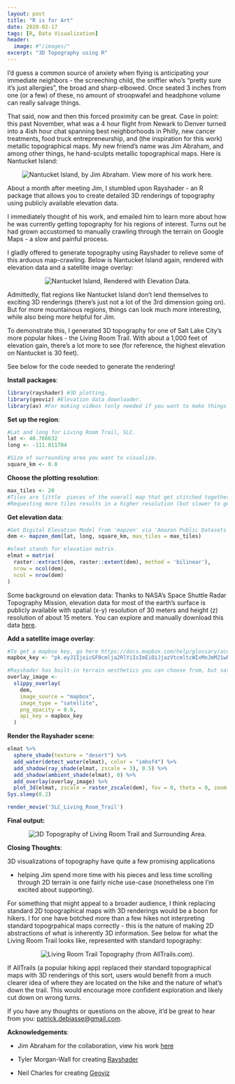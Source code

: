 ```yaml
---
layout: post
title: "R is for Art"
date: 2020-02-17
tags: [R, Data Visualization]
header:
  image: #"/images/"
excerpt: "3D Topography using R"
---
```


I’d guess a common source of anxiety when flying is anticipating your
immediate neighbors - the screeching child, the sniffler who’s “pretty
sure it’s just allergies”, the broad and sharp-elbowed. Once seated 3
inches from one (or a few) of these, no amount of stroopwafel and
headphone volume can really salvage things.

That said, now and then this forced proximity can be great. Case in
point: this past November, what was a 4 hour flight from Newark to
Denver turned into a 4ish hour chat spanning best neighborhoods in
Philly, new cancer treatments, food truck entrepreneurship, and (the
inspiration for this work) metallic topographical maps. My new friend’s
name was Jim Abraham, and among other things, he hand-sculpts metallic
topographical maps. Here is Nantucket Island:

<center>

![**Nantucket Island, by Jim Abraham. View more of his work**
[here.](https://www.abrahamartistry.com/)](C:\Users\Pat\Desktop\Patrick-DeBiasse.github.io\images\R%20is%20for%20Art\1_Nantucket%20Island_metalic.png)

</center>

About a month after meeting Jim, I stumbled upon Rayshader - an R
package that allows you to create detailed 3D renderings of topography
using publicly available elevation data.

I immediately thought of his work, and emailed him to learn more about
how he was currently getting topography for his regions of interest.
Turns out he had grown accustomed to manually crawling through the
terrain on Google Maps - a slow and painful process.

I gladly offered to generate topography using Rayshader to relieve some
of this arduous map-crawling. Below is Nantucket Island again, rendered
with elevation data and a satellite image overlay:

<center>

![**Nantucket Island, Rendered with Elevation
Data.**](C:\Users\Pat\Desktop\Patrick-DeBiasse.github.io\images\R%20is%20for%20Art\2_Nantucket%20Island_rendered.png)

</center>

Admittedly, flat regions like Nantucket Island don’t lend themselves to
exciting 3D renderings (there’s just not a lot of the 3rd dimension
going on). But for more mountainous regions, things can look much more
interesting, while also being more helpful for Jim.

To demonstrate this, I generated 3D topography for one of Salt Lake
City’s more popular hikes - the Living Room Trail. With about a 1,000
feet of elevation gain, there’s a lot more to see (for reference, the
highest elevation on Nantucket is 30 feet).

See below for the code needed to generate the rendering!

**Install packages**:

``` r
library(rayshader) #3D plotting.
library(geoviz) #Elevation data downloader.
library(av) #For making videos (only needed if you want to make things like rotating GIFs).
```

**Set up the region**:

``` r
#Lat and long for Living Room Trail, SLC.
lat <- 40.766632
long <- -111.811704

#Size of surrounding area you want to visualize.
square_km <- 0.8
```

**Choose the plotting resolution**:

``` r
max_tiles <- 20
#Tiles are little  pieces of the overall map that get stitched together.
#Requesting more tiles results in a higher resolution (but slower to generate) image.
```

**Get elevation data**:

``` r
#Get Digital Elevation Model from 'mapzen' via 'Amazon Public Datasets'.
dem <- mapzen_dem(lat, long, square_km, max_tiles = max_tiles)

#elmat stands for elevation matrix.
elmat = matrix(
  raster::extract(dem, raster::extent(dem), method = 'bilinear'),
  nrow = ncol(dem),
  ncol = nrow(dem)
)
```

Some background on elevation data: Thanks to NASA’s Space Shuttle Radar
Topography Mission, elevation data for most of the earth’s surface is
publicly available with spatial (x-y) resolution of 30 meters and height
(z) resolution of about 15 meters. You can explore and manually download
this data [here](https://www.usgs.gov/earthexplorer-0/).

**Add a satellite image overlay**:

``` r
#To get a mapbox key, go here https://docs.mapbox.com/help/glossary/access-token/.
mapbox_key <- "pk.eyJ1IjoicGF0cmlja2RlYiIsImEiOiJjazVtcmltcWIxMnJmM21wbDZkcHlzMzEwIn0.sAIvHarJXAc6VHgomtK2yQ"

#Rayshader has built-in terrain aesthetics you can choose from, but satellite images are more realistic:
overlay_image <-
  slippy_overlay(
    dem,
    image_source = "mapbox",
    image_type = "satellite",
    png_opacity = 0.6,
    api_key = mapbox_key
  )
```

**Render the Rayshader scene**:

``` r
elmat %>%
  sphere_shade(texture = "desert") %>%
  add_water(detect_water(elmat), color = "imhof4") %>%
  add_shadow(ray_shade(elmat, zscale = 3), 0.5) %>%
  add_shadow(ambient_shade(elmat), 0) %>%
  add_overlay(overlay_image) %>%
  plot_3d(elmat, zscale = raster_zscale(dem), fov = 0, theta = 0, zoom = 0.75, phi = 55, windowsize = c(1000, 800))
Sys.sleep(0.2)

render_movie('SLC_Living_Room_Trail')
```

**Final output:**

<center>

![**3D Topography of Living Room Trail and Surrounding
Area.**](C:\Users\Pat\Desktop\Patrick-DeBiasse.github.io\images\R%20is%20for%20Art\3_livingroomtrail_onerotation_reduced.gif)

</center>

**Closing Thoughts**:

3D visualizations of topography have quite a few promising applications
- helping Jim spend more time with his pieces and less time scrolling
through 2D terrain is one fairly niche use-case (nonetheless one I’m
excited about supporting).

For something that might appeal to a broader audience, I think replacing
standard 2D topographical maps with 3D renderings would be a boon for
hikers. I for one have botched more than a few hikes not interpreting
standard topogrpahical maps correctly - this is the nature of making 2D
abstractions of what is inherently 3D information. See below for what
the Living Room Trail looks like, represented with standard topography:

<center>

![**Living Room Trail Topography (from
AllTrails.com).**](C:\Users\Pat\Desktop\Patrick-DeBiasse.github.io\images\R%20is%20for%20Art\4_living%20room%20trail_topography.PNG)

</center>

If AllTrails (a popular hiking app) replaced their standard
topographical maps with 3D renderings of this sort, users would benefit
from a much clearer idea of where they are located on the hike and the
nature of what’s down the trail. This would encourage more confident
exploration and likely cut down on wrong turns.

If you have any thoughts or questions on the above, it’d be great to
hear from you: [patrick.debiasse@gmail.com](patrick.debiasse@gmail.com).

**Acknowledgements**:

-   Jim Abraham for the collaboration, view his work
    [here](https://www.abrahamartistry.com/)

-   Tyler Morgan-Wall for creating
    [Rayshader](https://www.rayshader.com/)

-   Neil Charles for creating
    [Geoviz](https://cran.r-project.org/web/packages/geoviz/index.html)
